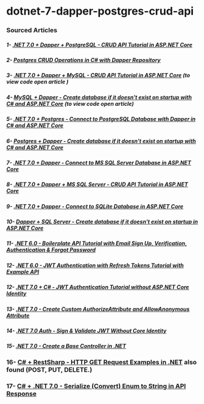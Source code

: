 # dotnet-7-dapper-postgres-crud-api

### Sourced Articles 
##### 1- [.NET 7.0 + Dapper + PostgreSQL - CRUD API Tutorial in ASP.NET Core](https://jasonwatmore.com/net-7-dapper-postgresql-crud-api-tutorial-in-aspnet-core#role-cs)
<!-- 
    .NET 7.0 + Dapper + PostgreSQL - CRUD API Tutorial in ASP.NET Core source in github
 https://github.com/cornflourblue/dotnet-7-dapper-postgres-crud-api
-->
##### 2- [Postgres CRUD Operations in C# with Dapper Repository](https://jasonwatmore.com/postgres-crud-operations-in-c-with-dapper-repository)
##### 3- [.NET 7.0 + Dapper + MySQL - CRUD API Tutorial in ASP.NET Core](https://jasonwatmore.com/net-7-dapper-mysql-crud-api-tutorial-in-aspnet-core) (to view code open article )
##### 4- [MySQL + Dapper - Create database if it doesn't exist on startup with C# and ASP.NET Core](https://jasonwatmore.com/mysql-dapper-create-database-if-it-doesn-t-exist-on-startup-with-c-and-aspnet-core) (to view code open article) 
##### 5- [.NET 7.0 + Postgres - Connect to PostgreSQL Database with Dapper in C# and ASP.NET Core](https://jasonwatmore.com/net-7-postgres-connect-to-postgresql-database-with-dapper-in-c-and-aspnet-core)  
##### 6- [Postgres + Dapper - Create database if it doesn't exist on startup with C# and ASP.NET Core](https://jasonwatmore.com/postgres-dapper-create-database-if-it-doesnt-exist-on-startup-with-c-and-aspnet-core)  
##### 7- [.NET 7.0 + Dapper - Connect to MS SQL Server Database in ASP.NET Core](https://jasonwatmore.com/net-7-dapper-connect-to-ms-sql-server-database-in-aspnet-core)  
##### 8- [.NET 7.0 + Dapper + MS SQL Server - CRUD API Tutorial in ASP.NET Core](https://jasonwatmore.com/net-7-dapper-ms-sql-server-crud-api-tutorial-in-aspnet-core)  
##### 9- [.NET 7.0 + Dapper - Connect to SQLite Database in ASP.NET Core](https://jasonwatmore.com/net-7-dapper-connect-to-sqlite-database-in-aspnet-core)  
##### 10- [Dapper + SQL Server - Create database if it doesn't exist on startup in ASP.NET Core](https://jasonwatmore.com/dapper-sql-server-create-database-if-it-doesn-t-exist-on-startup-in-aspnet-core)  
##### 11- [.NET 6.0 - Boilerplate API Tutorial with Email Sign Up, Verification, Authentication & Forgot Password](https://jasonwatmore.com/post/2022/02/26/net-6-boilerplate-api-tutorial-with-email-sign-up-verification-authentication-forgot-password)
<!-- 
.NET 6.0 - Boilerplate API Tutorial with Email Sign Up, Verification, Authentication & Forgot Password
https://github.com/cornflourblue/dotnet-6-signup-verification-api
-->
##### 12- [.NET 6.0 - JWT Authentication with Refresh Tokens Tutorial with Example API](https://jasonwatmore.com/net-6-jwt-authentication-with-refresh-tokens-tutorial-with-example-api)
<!--
.NET 6.0 - JWT Authentication with Refresh Tokens Tutorial with Example API
https://github.com/cornflourblue/dotnet-6-jwt-refresh-tokens-api
-->

##### 12- [.NET 7.0 + C# - JWT Authentication Tutorial without ASP.NET Core Identity](https://jasonwatmore.com/net-7-csharp-jwt-authentication-tutorial-without-aspnet-core-identity)
##### 13- [.NET 7.0 - Create Custom AuthorizeAttribute and AllowAnonymous Attribute](https://jasonwatmore.com/post/2023/01/19/net-7-create-custom-authorizeattribute-and-allowanonymous-attribute)
##### 14- [.NET 7.0 Auth - Sign & Validate JWT Without Core Identity](https://jasonwatmore.com/post/2023/01/19/net-7-auth-sign-validate-jwt-without-core-identity)
##### 15- [.NET 7.0 - Create a Base Controller in .NET](https://jasonwatmore.com/post/2023/01/20/net-7-create-a-base-controller-in-net)

### 16- [C# + RestSharp - HTTP GET Request Examples in .NET](https://jasonwatmore.com/c-restsharp-http-get-request-examples-in-net)  also found (POST, PUT, DELETE.)
### 17- [C# + .NET 7.0 - Serialize (Convert) Enum to String in API Response](https://jasonwatmore.com/c-net-7-serialize-convert-enum-to-string-in-api-response)   





